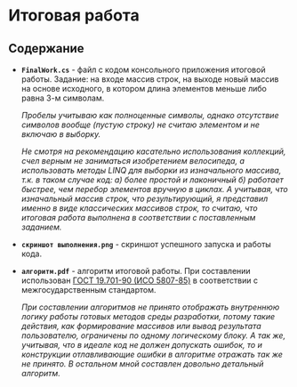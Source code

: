 # Итоговая работа

## Содержание

* **`FinalWork.cs`** - файл с кодом консольного приложения итоговой работы. Задание: на входе массив строк, на выходе новый массив на основе исходного, в котором длина элементов меньше либо равна 3-м символам.

    _Пробелы учитываю как полноценные символы, однако отсутствие символов вообще (пустую строку) не считаю элементом и не включаю в выборку._

    _Не смотря на рекомендацию касательно использования коллекций, счел верным не заниматься изобретением велосипеда, а использовать методы LINQ для выборки из изначального массива, т.к. в таком случае код: а) более простой и лаконичный б) работает быстрее, чем перебор элементов вручную в циклах. А учитывая, что изначальный массив строк, что результирующий, я представил именно в виде классических массивов строк, то считаю, что итоговая работа выполнена в соответствии с поставленным заданием._

* **`скриншот выполнения.png`** - скриншот успешного запуска и работы кода.

* **`алгоритм.pdf`** - алгоритм итоговой работы. При составлении использован [ГОСТ 19.701-90 (ИСО 5807-85)](http://www.gostrf.com/normadata/1/4294848/4294848992.pdf) в соответствии с межгосударственным стандартом.

    _При составлении алгоритмов не принято отображать внутреннюю логику работы готовых методов среды разработки, потому такие действия, как формирование массивов или вывод результата пользователю, ограничены по одному логическому блоку. А так же, учитывая, что в идеале код не должен допускать ошибок, то и конструкции отлавливающие ошибки в алгоритме отражать так же не принято. В остальном мной составлен довольно детальный алгоритм._
